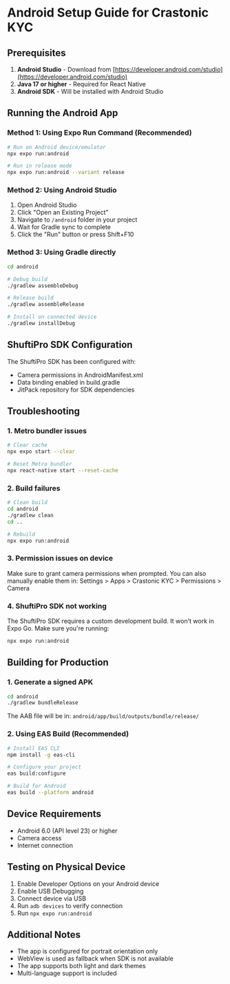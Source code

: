 # Android Setup Guide for Crastonic KYC

## Prerequisites

1. **Android Studio** - Download from [https://developer.android.com/studio](https://developer.android.com/studio)
2. **Java 17 or higher** - Required for React Native
3. **Android SDK** - Will be installed with Android Studio

## Running the Android App

### Method 1: Using Expo Run Command (Recommended)

```bash
# Run on Android device/emulator
npx expo run:android

# Run in release mode
npx expo run:android --variant release
```

### Method 2: Using Android Studio

1. Open Android Studio
2. Click "Open an Existing Project"
3. Navigate to `/android` folder in your project
4. Wait for Gradle sync to complete
5. Click the "Run" button or press Shift+F10

### Method 3: Using Gradle directly

```bash
cd android

# Debug build
./gradlew assembleDebug

# Release build
./gradlew assembleRelease

# Install on connected device
./gradlew installDebug
```

## ShuftiPro SDK Configuration

The ShuftiPro SDK has been configured with:
- Camera permissions in AndroidManifest.xml
- Data binding enabled in build.gradle
- JitPack repository for SDK dependencies

## Troubleshooting

### 1. Metro bundler issues
```bash
# Clear cache
npx expo start --clear

# Reset Metro bundler
npx react-native start --reset-cache
```

### 2. Build failures
```bash
# Clean build
cd android
./gradlew clean
cd ..

# Rebuild
npx expo run:android
```

### 3. Permission issues on device
Make sure to grant camera permissions when prompted. You can also manually enable them in:
Settings > Apps > Crastonic KYC > Permissions > Camera

### 4. ShuftiPro SDK not working
The ShuftiPro SDK requires a custom development build. It won't work in Expo Go. Make sure you're running:
```bash
npx expo run:android
```

## Building for Production

### 1. Generate a signed APK
```bash
cd android
./gradlew bundleRelease
```

The AAB file will be in: `android/app/build/outputs/bundle/release/`

### 2. Using EAS Build (Recommended)
```bash
# Install EAS CLI
npm install -g eas-cli

# Configure your project
eas build:configure

# Build for Android
eas build --platform android
```

## Device Requirements

- Android 6.0 (API level 23) or higher
- Camera access
- Internet connection

## Testing on Physical Device

1. Enable Developer Options on your Android device
2. Enable USB Debugging
3. Connect device via USB
4. Run `adb devices` to verify connection
5. Run `npx expo run:android`

## Additional Notes

- The app is configured for portrait orientation only
- WebView is used as fallback when SDK is not available
- The app supports both light and dark themes
- Multi-language support is included